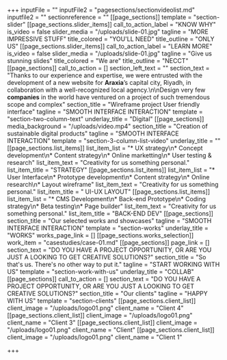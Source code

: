 +++
inputFile = ""
inputFile2 = "pagesections/sectionvideolist.md"
inputfile2 = ""
sectionreference = ""
[[page_sections]]
template = "section-slider"
[[page_sections.slider_items]]
call_to_action_label = "KNOW WHY"
is_video = false
slider_media = "/uploads/slide-01.jpg"
tagline = "MORE IMPRESSIVE STUFF"
title_colored = "YOU'LL NEED"
title_outline = "ONLY US"
[[page_sections.slider_items]]
call_to_action_label = "LEARN MORE"
is_video = false
slider_media = "/uploads/slide-01.jpg"
tagline = "Give us stunning slides"
title_colored = "We are"
title_outline = "NECCT"
[[page_sections]]
call_to_action = []
section_left_text = ""
section_text = "Thanks to our experience and expertise, we were entrusted with the development of a new website for **Araxia**’s capital city, Riyadh, in collaboration with a well-recognized local agency.\n\nDesign very few **companies** in the world have ventured on a project of such tremendous scope and complex"
section_title = "Wireframe project User friendly interface"
tagline = "SMOOTH INTERFACE INTERACTION"
template = "section-two-column-text"
underlay_title = "Digital"
[[page_sections]]
media_background = "/uploads/video.mp4"
section_title = "Creation of sustainable digital products"
tagline = "SMOOTH INTERFACE INTERACTION"
template = "section-3-column-list-video"
underlay_title = ""
[[page_sections.list_items]]
list_item_list = "* UX strategy\n* Concept development\n* Content strategy\n* Online marketting\n* User testing & research"
list_item_text = "Creativity for us something personal."
list_item_title = "STRATEGY"
[[page_sections.list_items]]
list_item_list = "* User Interface\n* Prototype development\n* Content strategy\n* Online research\n* Layout wireframe"
list_item_text = "Creativity for us something personal."
list_item_title = " UI-UX LAYOUT"
[[page_sections.list_items]]
list_item_list = "* CMS Development\n* Back-end Prototype\n* Coding strategy\n* Beta testing\n* Page builder"
list_item_text = "Creativity for us something personal."
list_item_title = "BACK-END DEV"
[[page_sections]]
section_title = "Our selected works and showcases"
tagline = "SMOOTH INTERFACE INTERACTION"
template = "section-works"
underlay_title = "WORKS"
works_page_link = []
[[page_sections.works_selection]]
work_item = "casestudies/case-01.md"
[[page_sections]]
page_link = []
section_text = "DO YOU HAVE A PROJECT OPPORTUNITY, OR ARE YOU JUST A LOOKING TO GET CREATIVE SOLUTIONS?"
section_title = "So that's us. There's no other way to put it."
tagline = "START WORKING WITH US"
template = "section-work-with-us"
underlay_title = "COLLAB"
[[page_sections]]
call_to_action = []
section_text = "DO YOU HAVE A PROJECT OPPORTUNITY, OR ARE YOU JUST A LOOKING TO GET CREATIVE SOLUTIONS?"
section_title = "Our clients"
tagline = "HAPPY WITH US"
template = "section-clients"
[[page_sections.client_list]]
client_image = "/uploads/logo01.png"
client_name = "Client 4"
[[page_sections.client_list]]
client_image = "/uploads/logo01.png"
client_name = "Client 3"
[[page_sections.client_list]]
client_image = "/uploads/logo01.png"
client_name = "Client"
[[page_sections.client_list]]
client_image = "/uploads/logo01.png"
client_name = "Client 1"

+++

